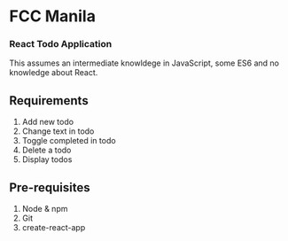 # FCC Manila

### React Todo Application
This assumes an intermediate knowldege in JavaScript, some ES6 and no knowledge about React.

## Requirements
1. Add new todo
2. Change text in todo
3. Toggle completed in todo
4. Delete a todo
5. Display todos

## Pre-requisites
1. Node & npm
2. Git
3. create-react-app